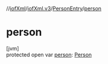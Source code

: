 //[iofXml](../../../index.md)/[iofXml.v3](../index.md)/[PersonEntry](index.md)/[person](person.md)

# person

[jvm]\
protected open var [person](person.md): [Person](../-person/index.md)
